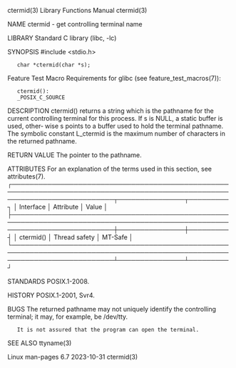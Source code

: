 ctermid(3)							   Library Functions Manual							    ctermid(3)

NAME
       ctermid - get controlling terminal name

LIBRARY
       Standard C library (libc, -lc)

SYNOPSIS
       #include <stdio.h>

       char *ctermid(char *s);

   Feature Test Macro Requirements for glibc (see feature_test_macros(7)):

       ctermid():
	   _POSIX_C_SOURCE

DESCRIPTION
       ctermid()  returns a string which is the pathname for the current controlling terminal for this process.	 If s is NULL, a static buffer is used, other‐
       wise s points to a buffer used to hold the terminal pathname.  The symbolic constant L_ctermid is the maximum number  of	 characters  in	 the  returned
       pathname.

RETURN VALUE
       The pointer to the pathname.

ATTRIBUTES
       For an explanation of the terms used in this section, see attributes(7).
       ┌───────────────────────────────────────────────────────────────────────────────────────────────────────────────────────────┬───────────────┬─────────┐
       │ Interface														   │ Attribute	   │ Value   │
       ├───────────────────────────────────────────────────────────────────────────────────────────────────────────────────────────┼───────────────┼─────────┤
       │ ctermid()														   │ Thread safety │ MT-Safe │
       └───────────────────────────────────────────────────────────────────────────────────────────────────────────────────────────┴───────────────┴─────────┘

STANDARDS
       POSIX.1-2008.

HISTORY
       POSIX.1-2001, Svr4.

BUGS
       The returned pathname may not uniquely identify the controlling terminal; it may, for example, be /dev/tty.

       It is not assured that the program can open the terminal.

SEE ALSO
       ttyname(3)

Linux man-pages 6.7							  2023-10-31								    ctermid(3)
